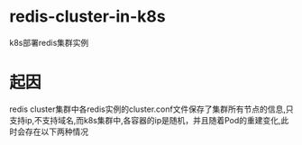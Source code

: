 # redis-cluster-in-k8s
k8s部署redis集群实例
# 起因
redis cluster集群中各redis实例的cluster.conf文件保存了集群所有节点的信息,只支持ip,不支持域名,而k8s集群中,各容器的ip是随机，并且随着Pod的重建变化,此时会存在以下两种情况
